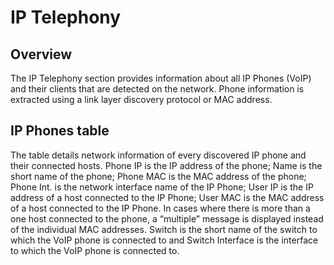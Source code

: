 # IP Telephony

## Overview

The IP Telephony section provides information about all IP Phones (VoIP)
and their clients that are detected on the network. Phone information is
extracted using a link layer discovery protocol or MAC address.

## IP Phones table

The table details network information of every discovered IP phone and
their connected hosts. Phone IP is the IP address of the phone; Name is
the short name of the phone; Phone MAC is the MAC address of the phone;
Phone Int. is the network interface name of the IP Phone; User IP is the
IP address of a host connected to the IP Phone; User MAC is the MAC
address of a host connected to the IP Phone. In cases where there is
more than a one host connected to the phone, a “multiple” message is
displayed instead of the individual MAC addresses. Switch is the short
name of the switch to which the VoIP phone is connected to and Switch
Interface is the interface to which the VoIP phone is connected to.
